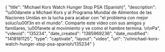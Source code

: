 {
    "title": "Michael Kors Watch Hunger Stop PSA (Spanish)",
    "description": "\u00danete a Michael Kors y al Programa Mundial de Alimentos de las Naciones Unidas en la lucha para acabar con \"el problema con mejor soluci\u00f3n en el mundo\". Comparte este video con sus amigos y familiares, \u00fanete al movimiento y ve como el hambre termina. \n\nPa",
    "videoid": "135234",
    "date_created": "1385969236",
    "date_modified": "1418181125",
    "type": "captivate",
    "layout": "video",
    "url": "\/v\/michael-kors-watch-hunger-stop-psa-spanish\/135234"
}